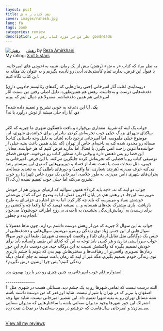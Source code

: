 ```yaml
---
layout: post
title: نقد کتاب ر ه ش
cover: images/rahesh.jpg
lang: fa
tags: book
categories: review
description: نظر من در مورد کتاب رهش در goodreads
---
```



<!--more-->

<a href="https://www.goodreads.com/book/show/38391065" style="float: left; padding-right: 20px"><img border="0" alt="رهش" src="https://i.gr-assets.com/images/S/compressed.photo.goodreads.com/books/1517943994l/38391065._SX98_.jpg" /></a><a href="https://www.goodreads.com/book/show/38391065">رهش</a> by <a href="https://www.goodreads.com/author/show/99961.Reza_Amirkhani">Reza Amirkhani</a><br/>
My rating: <a href="https://www.goodreads.com/review/show/3644635204">3 of 5 stars</a><br /><br />
به نظر میاد که کتاب «ر ه ش» (رهش) بیش از یک رمان، شبیه به <i>اخوینی</i> های امیرخانیه. با قبول این فرض، بذارید تمام کاستی‌های ادبی رو نادیده بگیریم و به عنوان یک <i>مقاله</i> به این کتاب نگاه کنیم. <br /><br />درونمایه‌ی اغلب آثار امیرخانی (حتی رمان‌هایی که رگه‌های رئالیسم جادویی دارن) دغدغه‌هایی درست و به‌جاست. رهش هم همین‌طوره. دلیل اصلی رفتن من سمت آثار امیرخانی هم همین دغدغه‌اشه. معمولا هم دنبال اینم که ببینم <br /><br /><b>یک.</b> آیا این دغدغه به خوبی تشریح و تعمیم داده شده؟<br /><b> دو.</b> آیا راه حلی میشه از توش درآورد یا نه؟<br /><br /><br />جواب یک اینه که <i>تقریبا</i>. معماری بی‌قواره و بافت ناهمگون شهری ما چیزیه که اکثر ساکنای شهرای بزرگ خیلی خوب تجربه‌اش کردن. بنابراین برای خواننده‌ی شهری، این موضوع خیلی ملموسه. اما امیرخانی ترجیح داده (شاید به دلیل وجه داستانی کتاب) مساله رو محدود شده کنه به ناحیه‌ای خاص از تهران (که شاید همین باعث بشه خیلی از خواننده‌ها نتونن راحت انس بگیرن با فضا). اما بذارید فرض کنیم که هر خواننده، معادل این فضا رو پس ذهنش داره و وقتی داره سطور کتاب رو می‌خونه، خودش فضای توصیفی کتاب رو با فضایی که تجربه‌اش کرده جایگزین می‌کنه. با این فرض، امیرخانی به خوبی، مثل نفحات نفت یا نشت نشا، از فساد و دورویی‌هایی که توی این سیستم رشد می‌کنه حرف می‌زنه (هرچند شعاری، اما واقعی) و دورهای باطلی که به تشدید مساله‌ی بحران‌های شهری دامن می‌زنه. به طور خلاصه، امیرخانی یک مورد خاص (تهران) رو خوب تشریح می‌کنه اما خیلی خوب تعمیم نمیده (ر.ک. 1).<br /><br />جواب دو اینه که <i>نه</i>. «چه باید کرد؟» همون سوالیه که ارمیای بی‌وتن هم از خودش می‌پرسه. این‌جا، در رهش هم، در پایان آخرین فصل، لیا به وضوح می‌گه که از بی‌عملی خوشش نمیاد و می‌پرسه که باید چه کار کرد. اما به جز اشاره‌ی جزئی‌ای به طرح بازیافت، بازی مشترک بچه‌های همسایه و...، نمیشه فهمید که لیا واقعا چه واکنشی رو برای رسیدن به آرمانش(زندگی بخشیدن به ناحیه‌ی بی‌روح اطراف خودشون) می‌خواد انجام بده و چطور. <br /><br />جواب به این سوال 2 چیزیه که من از رهش دوست داشتم بردارم. چون ماها معمولا با سوال‌هایی از این جنس زیاد توی زندگی روبه‌رو می‌شیم. سوال‌هایی و دغدغه‌هایی از جنس یک دوگانگی مثل تقابل آرمان (لیا) و واقعیت (توسعه‌ی شهری). طبعا این جور سوالا جواب سرراستی ندارن و هر کسی باید توجه به این که کجای این طیف وایساده باید برای خودش تصمیم بگیره که واکنشش نسبت به این دوگانه چیه. من دوست دارم این جور رمان‌ها تصویری واقعی‌تر از رهیافت‌ها و سختی‌هاش بهم بدن که بتونم با چشم بازتری توی زندگی خودم تصمیم بگیرم. مگه غیر از اینه که رمان باعث میشه به جای آدمای دیگه زندگی کنیم؟ پس چرا ازشون درس نگیریم؟ <br /><br />امیدوارم قلم خوب امیرخانی یه چنین چیزی رو دیر یا زود بهمون بده. <br /><br />---------------<br />1: البته درست نیست که تمامی شهر‌ها رو به یک چشم دید. مسائلی هست در شهری مثل اصفهان یا تبریز که در تهران یا شیراز نیست. شاید اون‌قدر که من دوست داشته باشم نشه مسائل تهران رو به بقیه شهرا تعمیم داد. این تقصیر امیرخانی نیست. شاید تنها وجه اشتراک این جور شهرها وجود مدیران سه‌لتی باشه یا ساختارهایی که مدیران سه‌لتی می‌سازن؛ و امیرخانی سال‌هاست که حرفشو در مورد سه‌لتی‌ها در نفحات نفت زده.<br />
<br/><br/>
<a href="https://www.goodreads.com/review/list/60038738-arash">View all my reviews</a>


